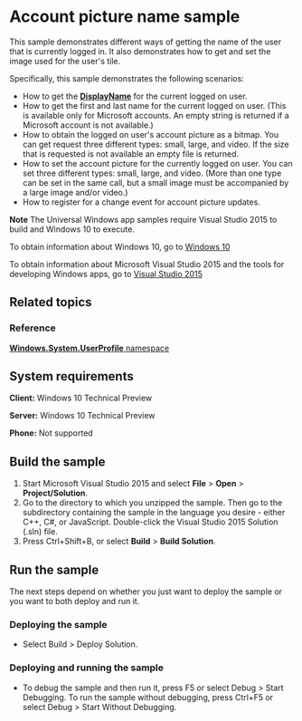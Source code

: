 ﻿# Account picture name sample

This sample demonstrates different ways of getting the name of the user that is currently logged in. It also demonstrates how to get and set the image used for the user's tile.

Specifically, this sample demonstrates the following scenarios:

-   How to get the [**DisplayName**](http://msdn.microsoft.com/library/windows/apps/hh921595) for the current logged on user.
-   How to get the first and last name for the current logged on user. (This is available only for Microsoft accounts. An empty string is returned if a Microsoft account is not available.)
-   How to obtain the logged on user's account picture as a bitmap. You can get request three different types: small, large, and video. If the size that is requested is not available an empty file is returned.
-   How to set the account picture for the currently logged on user. You can set three different types: small, large, and video. (More than one type can be set in the same call, but a small image must be accompanied by a large image and/or video.)
-   How to register for a change event for account picture updates.

**Note** The Universal Windows app samples require Visual Studio 2015 to build and Windows 10 to execute.
 
To obtain information about Windows 10, go to [Windows 10](http://go.microsoft.com/fwlink/?LinkID=532421)

To obtain information about Microsoft Visual Studio 2015 and the tools for developing Windows apps, go to [Visual Studio 2015](http://go.microsoft.com/fwlink/?LinkID=532422)

## Related topics

### Reference

[**Windows.System.UserProfile** namespace](http://msdn.microsoft.com/library/windows/apps/br241881)

## System requirements

**Client:** Windows 10 Technical Preview

**Server:** Windows 10 Technical Preview

**Phone:** Not supported

## Build the sample

1. Start Microsoft Visual Studio 2015 and select **File** \> **Open** \> **Project/Solution**.
2. Go to the directory to which you unzipped the sample. Then go to the subdirectory containing the sample in the language you desire - either C++, C#, or JavaScript. Double-click the Visual Studio 2015 Solution (.sln) file. 
3. Press Ctrl+Shift+B, or select **Build** \> **Build Solution**. 

## Run the sample

The next steps depend on whether you just want to deploy the sample or you want to both deploy and run it.

### Deploying the sample

- Select Build > Deploy Solution. 

### Deploying and running the sample

- To debug the sample and then run it, press F5 or select Debug >  Start Debugging. To run the sample without debugging, press Ctrl+F5 or select Debug > Start Without Debugging. 

